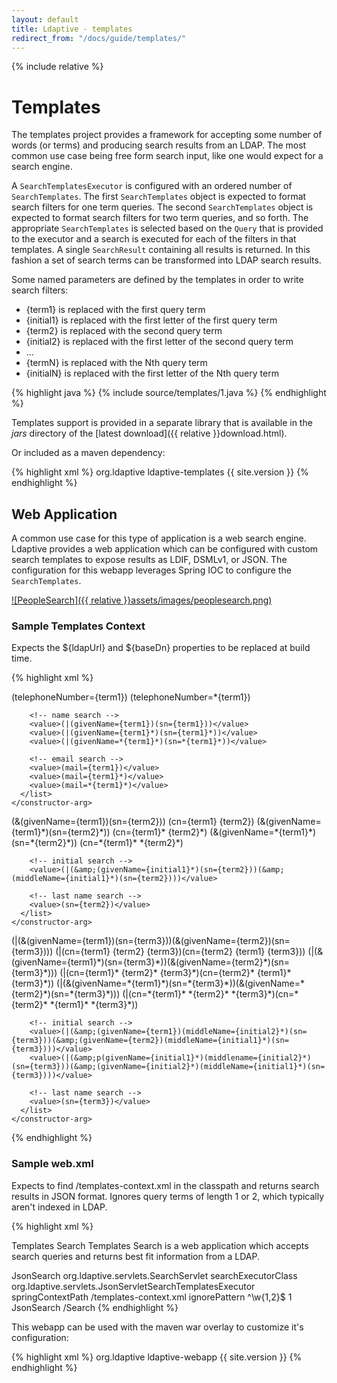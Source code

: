 ```yaml
---
layout: default
title: Ldaptive - templates
redirect_from: "/docs/guide/templates/"
---
```


{% include relative %}

# Templates

The templates project provides a framework for accepting some number of words (or terms) and producing search results from an LDAP. The most common use case being free form search input, like one would expect for a search engine.

A `SearchTemplatesExecutor` is configured with an ordered number of `SearchTemplates`. The first `SearchTemplates` object is expected to format search filters for one term queries. The second `SearchTemplates` object is expected to format search filters for two term queries, and so forth. The appropriate `SearchTemplates` is selected based on the `Query` that is provided to the executor and a search is executed for each of the filters in that templates. A single `SearchResult` containing all results is returned. In this fashion a set of search terms can be transformed into LDAP search results.

Some named parameters are defined by the templates in order to write search filters:

- {term1} is replaced with the first query term
- {initial1} is replaced with the first letter of the first query term
- {term2} is replaced with the second query term
- {initial2} is replaced with the first letter of the second query term
- ...
- {termN} is replaced with the Nth query term
- {initialN} is replaced with the first letter of the Nth query term

{% highlight java %}
{% include source/templates/1.java %}
{% endhighlight %}

Templates support is provided in a separate library that is available in the _jars_ directory of the [latest download]({{ relative }}download.html).

Or included as a maven dependency:

{% highlight xml %}
 <dependencies>
   <dependency>
     <groupId>org.ldaptive</groupId>
     <artifactId>ldaptive-templates</artifactId>
     <version>{{ site.version }}</version>
   </dependency>
<dependencies>
{% endhighlight %}

## Web Application

A common use case for this type of application is a web search engine. Ldaptive provides a web application which can be configured with custom search templates to expose results as LDIF, DSMLv1, or JSON. The configuration for this webapp leverages Spring IOC to configure the `SearchTemplates`.

[![PeopleSearch]({{ relative }}assets/images/peoplesearch.png)](http://webapps.middleware.vt.edu/peoplesearch)

### Sample Templates Context

Expects the ${ldapUrl} and ${baseDn} properties to be replaced at build time.

{% highlight xml %}
<?xml version="1.0" encoding="UTF-8"?>
<beans xmlns="http://www.springframework.org/schema/beans"
       xmlns:xsi="http://www.w3.org/2001/XMLSchema-instance"
       xmlns:p="http://www.springframework.org/schema/p"
       xmlns:util="http://www.springframework.org/schema/util"
       xsi:schemaLocation="http://www.springframework.org/schema/beans http://www.springframework.org/schema/beans/spring-beans-3.2.xsd
                           http://www.springframework.org/schema/util http://www.springframework.org/schema/util/spring-util-3.2.xsd">

  <bean id="searchExecutor"
        class="org.ldaptive.concurrent.AggregatePooledSearchExecutor"
        p:baseDn="${baseDn}">
    <constructor-arg index="0">
      <bean class="java.util.concurrent.Executors"
            factory-method="newCachedThreadPool"/>
    </constructor-arg>
  </bean>

  <bean id="connectionFactory"
        class="org.ldaptive.pool.PooledConnectionFactory">
    <constructor-arg index="0">
      <bean class="org.ldaptive.pool.BlockingConnectionPool"
            init-method="initialize"
            p:blockWaitTime="5000">
        <constructor-arg index="0">
          <bean class="org.ldaptive.pool.PoolConfig"
                p:minPoolSize="5"
                p:maxPoolSize="10"
                p:validatePeriodically="true"
          />
        </constructor-arg>
        <constructor-arg index="1">
          <bean class="org.ldaptive.DefaultConnectionFactory">
            <constructor-arg index="0">
              <bean class="org.ldaptive.ConnectionConfig"
                    p:ldapUrl="${ldapUrl}"
              />
            </constructor-arg>
          </bean>
        </constructor-arg>
        <property name="validator">
          <bean class="org.ldaptive.pool.SearchValidator"/>
        </property>
      </bean>
    </constructor-arg>
  </bean>

  <!-- SEARCH CONFIG -->

  <!-- searches are defined in the following section
       A bean is defined to handle a specific number of query terms.
       When a query arrives the searches are executed that match the number of
       terms entered.
       The following syntax is used to match query terms:
       {term1} == the first query term entered
       {term2} == the second query term entered, and so forth
       {initial1} == the first letter of the first query term entered
       in this manner you can construct search filters such as:
       (givenName={term1})(middleName={initial2}*)(sn={term3}) -->

  <!-- ONE TERM QUERIES -->
  <bean id="oneTermSearch" class="org.ldaptive.templates.SearchTemplates">
    <constructor-arg>
      <list>
        <!-- phone number search -->
        <!-- note that openldap removes dashes and spaces for all phone number queries -->
        <value>(telephoneNumber={term1})</value>
        <value>(telephoneNumber=*{term1})</value>

        <!-- name search -->
        <value>(|(givenName={term1})(sn={term1}))</value>
        <value>(|(givenName={term1}*)(sn={term1}*))</value>
        <value>(|(givenName=*{term1}*)(sn=*{term1}*))</value>

        <!-- email search -->
        <value>(mail={term1})</value>
        <value>(mail={term1}*)</value>
        <value>(mail=*{term1}*)</value>
      </list>
    </constructor-arg>
  </bean>

  <!-- TWO TERM QUERIES -->
  <bean id="twoTermSearch" class="org.ldaptive.templates.SearchTemplates">
    <constructor-arg>
      <list>
        <!-- name search -->
        <value>(&amp;(givenName={term1})(sn={term2}))</value>
        <value>(cn={term1} {term2})</value>
        <value>(&amp;(givenName={term1}*)(sn={term2}*))</value>
        <value>(cn={term1}* {term2}*)</value>
        <value>(&amp;(givenName=*{term1}*)(sn=*{term2}*))</value>
        <value>(cn=*{term1}* *{term2}*)</value>

        <!-- initial search -->
        <value>(|(&amp;(givenName={initial1}*)(sn={term2}))(&amp;(middleName={initial1}*)(sn={term2})))</value>

        <!-- last name search -->
        <value>(sn={term2})</value>
      </list>
    </constructor-arg>
  </bean>

  <!-- THREE TERM QUERIES -->
  <bean id="threeTermSearch" class="org.ldaptive.templates.SearchTemplates">
    <constructor-arg>
      <list>
        <!-- name search -->
        <value>(|(&amp;(givenName={term1})(sn={term3}))(&amp;(givenName={term2})(sn={term3})))</value>
        <value>(|(cn={term1} {term2} {term3})(cn={term2} {term1} {term3}))</value>
        <value>(|(&amp;(givenName={term1}*)(sn={term3}*))(&amp;(givenName={term2}*)(sn={term3}*)))</value>
        <value>(|(cn={term1}* {term2}* {term3}*)(cn={term2}* {term1}* {term3}*))</value>
        <value>(|(&amp;(givenName=*{term1}*)(sn=*{term3}*))(&amp;(givenName=*{term2}*)(sn=*{term3}*)))</value>
        <value>(|(cn=*{term1}* *{term2}* *{term3}*)(cn=*{term2}* *{term1}* *{term3}*))</value>

        <!-- initial search -->
        <value>(|(&amp;(givenName={term1})(middleName={initial2}*)(sn={term3}))(&amp;(givenName={term2})(middleName={initial1}*)(sn={term3})))</value>
        <value>(|(&amp;p(givenName={initial1}*)(middlename={initial2}*)(sn={term3}))(&amp;(givenName={initial2}*)(middleName={initial1}*)(sn={term3})))</value>

        <!-- last name search -->
        <value>(sn={term3})</value>
      </list>
    </constructor-arg>
  </bean>

</beans>
{% endhighlight %}

### Sample web.xml

Expects to find /templates-context.xml in the classpath and returns search results in JSON format. Ignores query terms of length 1 or 2, which typically aren't indexed in LDAP.

{% highlight xml %}
<?xml version="1.0" encoding="UTF-8"?>
<web-app id="ldaptive-templates"
         version="2.4"
         xmlns="http://java.sun.com/xml/ns/j2ee"
         xmlns:xsi="http://www.w3.org/2001/XMLSchema-instance"
         xsi:schemaLocation="http://java.sun.com/xml/ns/j2ee http://java.sun.com/xml/ns/j2ee/web-app_2_4.xsd">

  <display-name>Templates Search</display-name>
  <description>
    Templates Search is a web application which accepts search queries and returns best fit information from a LDAP.
  </description>

  <!-- Search servlet -->
  <servlet>
    <servlet-name>JsonSearch</servlet-name>
    <servlet-class>org.ldaptive.servlets.SearchServlet</servlet-class>
    <init-param>
      <param-name>searchExecutorClass</param-name>
      <param-value>org.ldaptive.servlets.JsonServletSearchTemplatesExecutor</param-value>
    </init-param>
    <!-- Classpath location of the spring context -->
    <init-param>
      <param-name>springContextPath</param-name>
      <param-value>/templates-context.xml</param-value>
    </init-param>
    <!-- Ignore pattern -->
    <init-param>
      <param-name>ignorePattern</param-name>
      <param-value>^\w{1,2}$</param-value>
    </init-param>
    <load-on-startup>1</load-on-startup>
  </servlet>

  <servlet-mapping>
    <servlet-name>JsonSearch</servlet-name>
    <url-pattern>/Search</url-pattern>
  </servlet-mapping>

</web-app>
{% endhighlight %}

This webapp can be used with the maven war overlay to customize it's configuration:

{% highlight xml %}
 <dependencies>
   <dependency>
     <groupId>org.ldaptive</groupId>
     <artifactId>ldaptive-webapp</artifactId>
     <version>{{ site.version }}</version>
   </dependency>
<dependencies>
{% endhighlight %}

